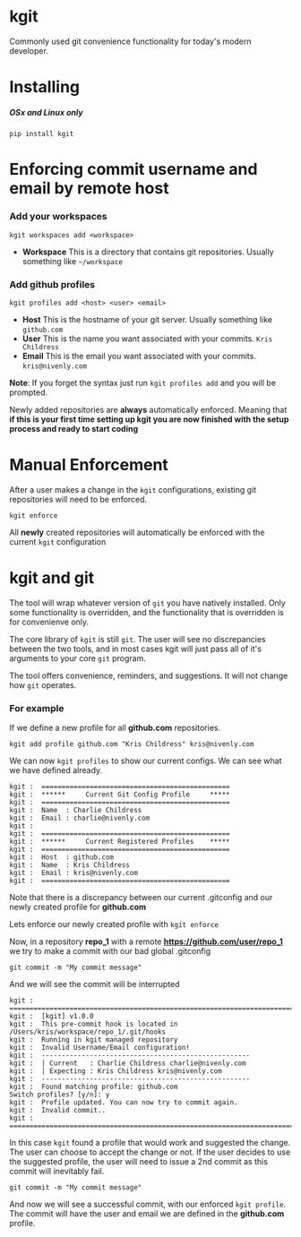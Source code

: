 # kgit
Commonly used git convenience functionality for today's modern developer.

# Installing

##### OSx and Linux only

    pip install kgit

# Enforcing commit username and email by remote host

### Add your workspaces

    kgit workspaces add <workspace>

 - **Workspace** This is a directory that contains git repositories. Usually something like `~/workspace`

### Add github profiles

    kgit profiles add <host> <user> <email>

 - **Host** This is the hostname of your git server. Usually something like `github.com`
 - **User**  This is the name you want associated with your commits. `Kris Childress`
 - **Email** This is the email you want associated with your commits. `kris@nivenly.com`

**Note**: If you forget the syntax just run `kgit profiles add` and you will be prompted.

Newly added repositories are **always** automatically enforced. Meaning that **if this is your first time setting up kgit you are now finished with the setup process and ready to start coding**

# Manual Enforcement

After a user makes a change in the `kgit` configurations, existing git repositories will need to be enforced.

    kgit enforce

All **newly** created repositories will automatically be enforced with the current `kgit` configuration


# kgit and git
The tool will wrap whatever version of `git` you have natively installed. Only some functionality is overridden, and the functionality that is overridden is for convenienve only.

The core library of `kgit` is still `git`. The user will see no discrepancies between the two tools, and in most cases kgit will just pass all of it's arguments to your core `git` program.

The tool offers convenience, reminders, and suggestions. It will not change how `git` operates.

### For example

If we define a new profile for all **github.com** repositories.

    kgit add profile github.com "Kris Childress" kris@nivenly.com

We can now `kgit profiles` to show our current configs. We can see what we have defined already.

    kgit :  ===============================================
    kgit :  ******     Current Git Config Profile     *****
    kgit :  ===============================================
    kgit :  Name  : Charlie Childress
    kgit :  Email : charlie@nivenly.com
    kgit :
    kgit :  ===============================================
    kgit :  ******     Current Registered Profiles    *****
    kgit :  ===============================================
    kgit :  Host  : github.com
    kgit :  Name  : Kris Childress
    kgit :  Email : kris@nivenly.com
    kgit :  ===============================================


Note that there is a discrepancy between our current .gitconfig and our newly created profile for **github.com**

Lets enforce our newly created profile with `kgit enforce`

Now, in a repository **repo_1** with a remote **https://github.com/user/repo_1** we try to make a commit with our bad global .gitconfig

    git commit -m "My commit message"

And we will see the commit will be interrupted

    kgit :  ===========================================================================================
    kgit :  [kgit] v1.0.0
    kgit :  This pre-commit hook is located in /Users/kris/workspace/repo_1/.git/hooks
    kgit :  Running in kgit managed repository
    kgit :  Invalid Username/Email configuration!
    kgit :  ----------------------------------------------------
    kgit :  | Current   : Charlie Childress charlie@nivenly.com
    kgit :  | Expecting : Kris Childress kris@nivenly.com
    kgit :  ----------------------------------------------------
    kgit :  Found matching profile: github.com
    Switch profiles? [y/n]: y
    kgit :  Profile updated. You can now try to commit again.
    kgit :  Invalid commit..
    kgit :  ===========================================================================================

In this case `kgit` found a profile that would work and suggested the change. The user can choose to accept the change or not. If the user decides to use the suggested profile, the user will need to issue a 2nd commit as this commit will inevitably fail.

    git commit -m "My commit message"

And now we will see a successful commit, with our enforced `kgit profile`. The commit will have the user and email we are defined in the **github.com** profile.



